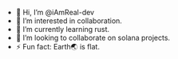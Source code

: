 - 👋 Hi, I’m @iAmReal-dev
- 👀 I’m interested in collaboration.
- 🌱 I’m currently learning rust.
- 💞️ I’m looking to collaborate on solana projects.
- ⚡ Fun fact: Earth🌏 is flat.
